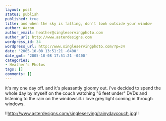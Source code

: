 ```yaml
---
layout: post
status: publish
published: true
title: and when the sky is falling, don't look outside your window
author: Aaron
author_email: heather@singleservingphoto.com
author_url: http://www.asterdesigns.com
wordpress_id: 34
wordpress_url: http://www.singleservingphoto.com/?p=34
date: '2005-10-08 13:51:21 -0400'
date_gmt: '2005-10-08 17:51:21 -0400'
categories:
- Heather's Photos
tags: []
comments: []
---
```

it's my one day off. and it's pleasantly gloomy out. i've decided to
spend the whole day by myself on the couch watching "6 feet under" DVDs
and listening to the rain on the windowsill. i love grey light coming in
through windows.

!!http://www.asterdesigns.com/singleserving/rainydaycouch.jpg!!
